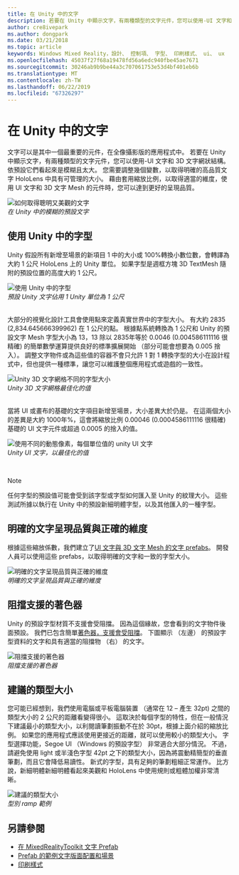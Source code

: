 ```yaml
---
title: 在 Unity 中的文字
description: 若要在 Unity 中顯示文字，有兩種類型的文字元件，您可以使用-UI 文字和 3D 文字網狀結構。
author: cre8ivepark
ms.author: dongpark
ms.date: 03/21/2018
ms.topic: article
keywords: Windows Mixed Reality，設計、 控制項、 字型、 印刷樣式、 ui、 ux
ms.openlocfilehash: 45037f27f68a19478fd56a6edc940fbe45ae7671
ms.sourcegitcommit: 30246ab9b9be44a3c707061753e53d4bf401eb6b
ms.translationtype: MT
ms.contentlocale: zh-TW
ms.lasthandoff: 06/22/2019
ms.locfileid: "67326297"
---
```

# <a name="text-in-unity"></a>在 Unity 中的文字

文字可以是其中一個最重要的元件，在全像攝影版的應用程式中。 若要在 Unity 中顯示文字，有兩種類型的文字元件，您可以使用-UI 文字和 3D 文字網狀結構。 依預設它們看起來是模糊且太大。 您需要調整幾個變數，以取得明確的高品質文字 HoloLens 中具有可管理的大小。 藉由套用縮放比例，以取得適當的維度，使用 UI 文字和 3D 文字 Mesh 的元件時，您可以達到更好的呈現品質。

![如何取得聰明又美觀的文字](images/hug-text-02-640px.png)<br>
*在 Unity 中的模糊的預設文字*

## <a name="working-with-fonts-in-unity"></a>使用 Unity 中的字型

Unity 假設所有新增至場景的新項目 1 中的大小或 100%轉換小數位數，會轉譯為大約 1 公尺 HoloLens 上的 Unity 單位。 如果字型是週框方塊 3D TextMesh 隨附的預設位置的高度大約 1 公尺。

![使用 Unity 中的字型](images/640px-hug-text-03.png)<br>
*預設 Unity 文字佔用 1 Unity 單位為 1 公尺*

<br>
大部分的視覺化設計工具會使用點來定義真實世界中的字型大小。 有大約 2835 (2,834.645666399962) 在 1 公尺的點。 根據點系統轉換為 1 公尺和 Unity 的預設文字 Mesh 字型大小為 13，13 除以 2835年等於 0.0046 (0.004586111116 很精確) 的簡單數學運算提供良好的標準擴展開始 （部分可能會想要為 0.005 捨入）。 調整文字物件或為這些值的容器不會只允許 1 對 1 轉換字型的大小在設計程式中，但也提供一種標準，讓您可以維護整個應用程式或遊戲的一致性。

![Unity 3D 文字網格不同的字型大小](images/hug-text-05-1000px.png)<br>
*Unity 3D 文字網格最佳化的值*

<br>
當將 UI 或畫布的基礎的文字項目新增至場景，大小差異大於仍是。 在這兩個大小的差異是大約 1000年%，這會將縮放比例 0.00046 (0.0004586111116 很精確) 基礎的 UI 文字元件或超過 0.0005 的捨入的值。

![使用不同的動態像素，每個單位值的 unity UI 文字](images/hug-text-04-1000px.png)<br>
*Unity UI 文字，以最佳化的值*

<br>

>[!NOTE]
>任何字型的預設值可能會受到該字型或字型如何匯入至 Unity 的紋理大小。 這些測試所據以執行在 Unity 中的預設新細明體字型，以及其他匯入的一種字型。

## <a name="sharp-text-rendering-quality-with-proper-dimension"></a>明確的文字呈現品質與正確的維度

根據這些縮放係數，我們建立了[UI 文字與 3D 文字 Mesh 的文字 prefabs](https://github.com/microsoft/MixedRealityToolkit-Unity/tree/mrtk_development/Assets/MixedRealityToolkit.SDK/StandardAssets/Prefabs/Text)。 開發人員可以使用這些 prefabs，以取得明確的文字和一致的字型大小。

![明確的文字呈現品質與正確的維度](images/hug-text-06-1000px.png)<br>
*明確的文字呈現品質與正確的維度*

## <a name="shader-with-occlusion-support"></a>阻擋支援的著色器

Unity 的預設字型材質不支援會受阻擋。 因為這個緣故，您會看到的文字物件後面預設。 我們已包含簡單[著色器，支援會受阻擋](https://github.com/Microsoft/MixedRealityToolkit-Unity/tree/htk_release/Assets/HoloToolkit/UX/Shaders)。 下圖顯示 （左邊） 的預設字型資料的文字和具有適當的阻擋物 （右） 的文字。

![阻擋支援的著色器](images/hug-text-07-1000px.png)<br>
*阻擋支援的著色器*

## <a name="recommended-type-size"></a>建議的類型大小

您可能已經想到，我們使用電腦或平板電腦裝置 （通常在 12 – 產生 32pt) 之間的類型大小的 2 公尺的距離看變得很小。 這取決於每個字型的特性，但在一般情況下建議最小的類型大小，以利閱讀筆劃振動不在於 30pt，根據上面介紹的縮放比例。 如果您的應用程式應該使用更接近的距離，就可以使用較小的類型大小。 字型選擇功能，Segoe UI （Windows 的預設字型） 非常適合大部分情況。 不過，請避免使用 light 或半淺色字型 42pt 之下的類型大小，因為將震動精簡型的垂直筆劃，而且它會降低易讀性。 新式的字型，具有足夠的筆劃粗細正常運作。 比方說，新細明體新細明體看起來美觀和 HoloLens 中使用規則或粗體加權非常清晰。

![建議的類型大小](images/hug-text-08-1000px.png)<br>
*型別 ramp 範例*

## <a name="see-also"></a>另請參閱

* [在 MixedRealityToolkit 文字 Prefab](https://github.com/Microsoft/MixedRealityToolkit-Unity/tree/htk_release/Assets/HoloToolkit/UX/Prefabs)
* [Prefab 的範例文字版面配置和場景](https://github.com/Microsoft/MixedRealityToolkit-Unity/tree/htk_release/Assets/HoloToolkit-Examples/UX/Scenes)
* [印刷樣式](typography.md)

 

